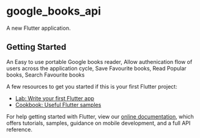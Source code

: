 # google_books_api

A new Flutter application.

## Getting Started
An Easy to use portable Google books reader,
Allow authenication flow of users across the application cycle,
Save Favourite books,
Read Popular books,
Search Favourite books

A few resources to get you started if this is your first Flutter project:

- [Lab: Write your first Flutter app](https://flutter.dev/docs/get-started/codelab)
- [Cookbook: Useful Flutter samples](https://flutter.dev/docs/cookbook)

For help getting started with Flutter, view our
[online documentation](https://flutter.dev/docs), which offers tutorials,
samples, guidance on mobile development, and a full API reference.
